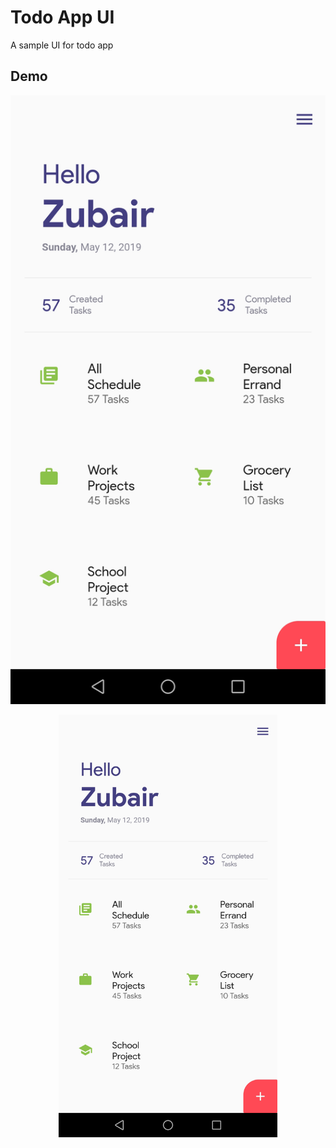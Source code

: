 # Todo App UI

A sample UI for todo app

## Demo

![Todo App Screenshot](screenshots/todo-app.jpg?raw=true )
<p align="center">
  <img src="screenshots/todo-app.jpg" width="350">
</p>

